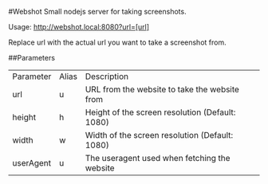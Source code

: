 #Webshot
Small nodejs server for taking screenshots.

Usage:
http://webshot.local:8080?url=[url]

Replace url with the actual url you want to take a screenshot from.

##Parameters
<table>
    <tr>
        <td>Parameter</td>
        <td>Alias</td>
        <td>Description</td>
    </tr>
    <tr>
        <td>url</td>
        <td>u</td>
        <td>URL from the website to take the website from</td>
    </tr>
    <tr>
        <td>height</td>
        <td>h</td>
        <td>Height of the screen resolution (Default: 1080)</td>
    </tr>
    <tr>
        <td>width</td>
        <td>w</td>
        <td>Width of the screen resolution (Default: 1080)</td>
    </tr>
    <tr>
        <td>userAgent</td>
        <td>u</td>
        <td>The useragent used when fetching the website</td>
    </tr>
</table>